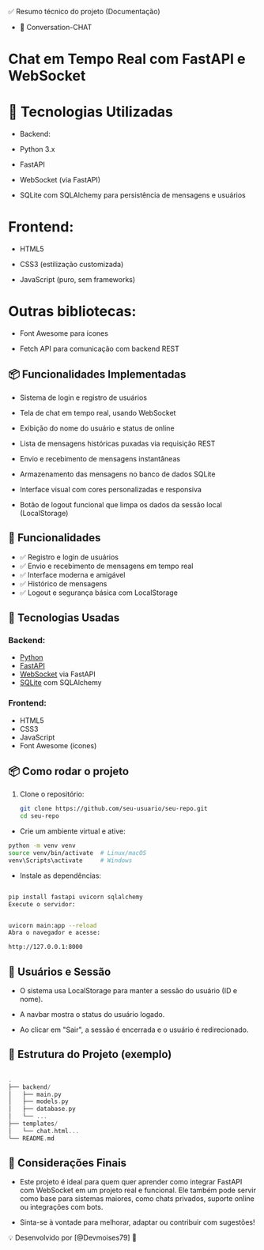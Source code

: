 ✅ Resumo técnico do projeto (Documentação)
- 📌 Conversation-CHAT

# Chat em Tempo Real com FastAPI e WebSocket

# 🧰 Tecnologias Utilizadas
- Backend:

- Python 3.x

- FastAPI

- WebSocket (via FastAPI)

- SQLite com SQLAlchemy para persistência de mensagens e usuários

# Frontend:

- HTML5

- CSS3 (estilização customizada)

- JavaScript (puro, sem frameworks)

# Outras bibliotecas:

- Font Awesome para ícones

- Fetch API para comunicação com backend REST

## 📦 Funcionalidades Implementadas
- Sistema de login e registro de usuários

- Tela de chat em tempo real, usando WebSocket

- Exibição do nome do usuário e status de online

- Lista de mensagens históricas puxadas via requisição REST

- Envio e recebimento de mensagens instantâneas

- Armazenamento das mensagens no banco de dados SQLite

- Interface visual com cores personalizadas e responsiva

- Botão de logout funcional que limpa os dados da sessão local (LocalStorage)


## 🚀 Funcionalidades

- ✅ Registro e login de usuários
- ✅ Envio e recebimento de mensagens em tempo real
- ✅ Interface moderna e amigável
- ✅ Histórico de mensagens
- ✅ Logout e segurança básica com LocalStorage

## 🧰 Tecnologias Usadas

### Backend:
- [Python](https://www.python.org/)
- [FastAPI](https://fastapi.tiangolo.com/)
- [WebSocket](https://developer.mozilla.org/en-US/docs/Web/API/WebSockets_API) via FastAPI
- [SQLite](https://www.sqlite.org/index.html) com SQLAlchemy

### Frontend:
- HTML5
- CSS3
- JavaScript
- Font Awesome (ícones)

## 📦 Como rodar o projeto

1. Clone o repositório:
   ```bash
   git clone https://github.com/seu-usuario/seu-repo.git
   cd seu-repo
   ```
- Crie um ambiente virtual e ative:

```bash
python -m venv venv
source venv/bin/activate  # Linux/macOS
venv\Scripts\activate     # Windows
``` 
- Instale as dependências:

```bash

pip install fastapi uvicorn sqlalchemy
Execute o servidor:
```

```bash

uvicorn main:app --reload
Abra o navegador e acesse:

http://127.0.0.1:8000
```

## 👤 Usuários e Sessão
- O sistema usa LocalStorage para manter a sessão do usuário (ID e nome).

- A navbar mostra o status do usuário logado.

- Ao clicar em "Sair", a sessão é encerrada e o usuário é redirecionado.

## 📁 Estrutura do Projeto (exemplo)
```cpp

.
├── backend/
│   ├── main.py
│   ├── models.py
│   ├── database.py
│   └── ...
├── templates/
│   └── chat.html...
└── README.md
```

## 📝 Considerações Finais
- Este projeto é ideal para quem quer aprender como integrar FastAPI com WebSocket em um projeto real e funcional. Ele também pode servir como base para sistemas maiores, como chats privados, suporte online ou integrações com bots.

- Sinta-se à vontade para melhorar, adaptar ou contribuir com sugestões!

💡 Desenvolvido por [@Devmoises79] 🙌

